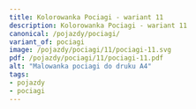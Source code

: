 ```yaml
---
title: Kolorowanka Pociagi - wariant 11
description: Kolorowanka Pociagi - wariant 11
canonical: /pojazdy/pociagi/
variant_of: pociagi
image: /pojazdy/pociagi/11/pociagi-11.svg
pdf: /pojazdy/pociagi/11/pociagi-11.pdf
alt: "Malowanka pociagi do druku A4"
tags:
- pojazdy
- pociagi
---
```

